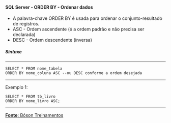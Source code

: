 #### SQL Server - ORDER BY - Ordenar dados

* A palavra-chave ORDER BY é usada para ordenar o conjunto-resultado de registros.
* ASC - Ordem ascendente (é a ordem padrão e não precisa ser declarada)
* DESC - Ordem descendente (inversa)

##### Sintaxe
---

	SELECT * FROM nome_tabela
	ORDER BY nome_coluna ASC --ou DESC conforme a ordem desejada
		
---
Exemplo 1:

	SELECT * FROM tb_livro
	ORDER BY nome_livro ASC;

---

[**Fonte**: Bóson Treinamentos](https://youtube.com/playlist?list=PLucm8g_ezqNqI5cW3alteV5olcMCcHYRK&si=iTJ-F9uZb8Eff3QA)